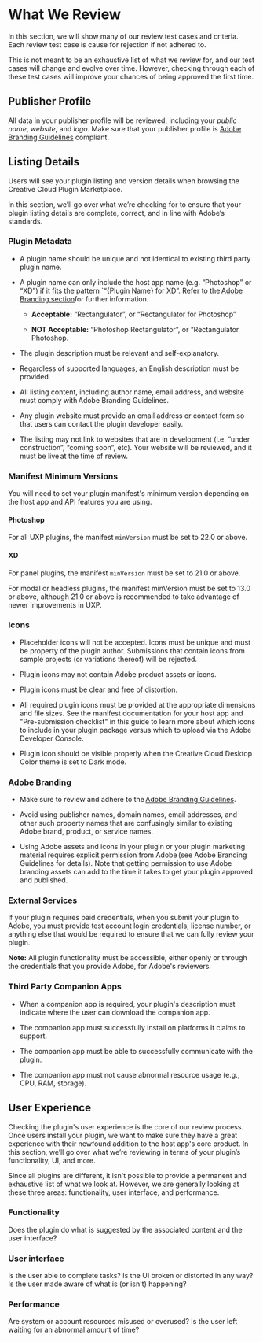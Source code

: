 # What We Review

In this section, we will show many of our review test cases and criteria. Each review test case is cause for rejection if not adhered to.

This is not meant to be an exhaustive list of what we review for, and our test cases will change and evolve over time. However, checking through each of these test cases will improve your chances of being approved the first time.

## Publisher Profile

All data in your publisher profile will be reviewed, including your _public name_, _website_, and _logo_. Make sure that your publisher profile is [Adobe Branding Guidelines](../branding_guidelines.md) compliant.

## Listing Details

Users will see your plugin listing and version details when browsing the Creative Cloud Plugin Marketplace.

In this section, we’ll go over what we’re checking for to ensure that your plugin listing details are complete, correct, and in line with Adobe’s standards.

### Plugin Metadata

- A plugin name should be unique and not identical to existing third party plugin name.

- A plugin name can only include the host app name (e.g. “Photoshop” or “XD”) if it fits the pattern `“{Plugin Name} for XD”. Refer to the [Adobe Branding section](#adobe-branding)for further information.

  - **Acceptable:** “Rectangulator”, or “Rectangulator for Photoshop”

  - **NOT Acceptable:** “Photoshop Rectangulator”, or “Rectangulator Photoshop.

- The plugin description must be relevant and self-explanatory.

- Regardless of supported languages, an English description must be provided.

- All listing content, including author name, email address, and website must comply with Adobe Branding Guidelines.

- Any plugin website must provide an email address or contact form so that users can contact the plugin developer easily.

- The listing may not link to websites that are in development (i.e. “under construction”, “coming soon”, etc). Your website will be reviewed, and it must be live at the time of review.

### Manifest Minimum Versions

You will need to set your plugin manifest's minimum version depending on the host app and API features you are using.

#### Photoshop

For all UXP plugins, the manifest `minVersion` must be set to 22.0 or above.

#### XD

For panel plugins, the manifest `minVersion` must be set to 21.0 or above.

For modal or headless plugins, the manifest minVersion must be set to 13.0 or above, although 21.0 or above is recommended to take advantage of newer improvements in UXP.

### Icons

- Placeholder icons will not be accepted. Icons must be unique and must be property of the plugin author. Submissions that contain icons from sample projects (or variations thereof) will be rejected.

- Plugin icons may not contain Adobe product assets or icons.

- Plugin icons must be clear and free of distortion.

- All required plugin icons must be provided at the appropriate dimensions and file sizes. See the manifest documentation for your host app and "Pre-submission checklist" in this guide to learn more about which icons to include in your plugin package versus which to upload via the Adobe Developer Console.

- Plugin icon should be visible properly when the Creative Cloud Desktop Color theme is set to Dark mode.

### Adobe Branding

- Make sure to review and adhere to the [Adobe Branding Guidelines](../branding_guidelines.md).

- Avoid using publisher names, domain names, email addresses, and other such property names that are confusingly similar to existing Adobe brand, product, or service names.

- Using Adobe assets and icons in your plugin or your plugin marketing material requires explicit permission from Adobe (see Adobe Branding Guidelines for details). Note that getting permission to use Adobe branding assets can add to the time it takes to get your plugin approved and published.

### External Services

If your plugin requires paid credentials, when you submit your plugin to Adobe, you must provide test account login credentials, license number, or anything else that would be required to ensure that we can fully review your plugin.

**Note:** All plugin functionality must be accessible, either openly or through the credentials that you provide Adobe, for Adobe's reviewers.

### Third Party Companion Apps

- When a companion app is required, your plugin's description must indicate where the user can download the companion app.

- The companion app must successfully install on platforms it claims to support.

- The companion app must be able to successfully communicate with the plugin.

- The companion app must not cause abnormal resource usage (e.g., CPU, RAM, storage).

## User Experience

Checking the plugin's user experience is the core of our review process. Once users install your plugin, we want to make sure they have a great experience with their newfound addition to the host app's core product. In this section, we’ll go over what we’re reviewing in terms of your plugin’s functionality, UI, and more.

Since all plugins are different, it isn't possible to provide a permanent and exhaustive list of what we look at. However, we are generally looking at these three areas: functionality, user interface, and performance.

### Functionality

Does the plugin do what is suggested by the associated content and the user interface?

### User interface

Is the user able to complete tasks? Is the UI broken or distorted in any way? Is the user made aware of what is (or isn't) happening?

### Performance

Are system or account resources misused or overused? Is the user left waiting for an abnormal amount of time?
